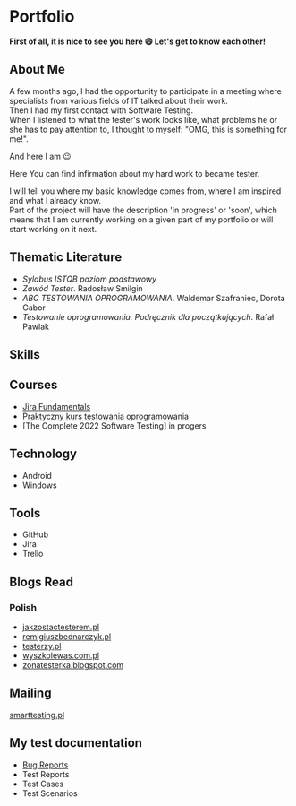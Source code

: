 # Portfolio
**First of all, it is nice to see you here :smile:
Let's get to know each other!**

## About Me
A few months ago, I had the opportunity to participate in a meeting where specialists from various fields of IT talked about their work.  
Then I had my first contact with Software Testing.  
When I listened to what the tester's work looks like, what problems he or she has to pay attention to, I thought to myself:
"OMG, this is something for me!".

And here I am :wink:

Here You can find infirmation about my hard work to became tester.

I will tell you where my basic knowledge comes from, where I am inspired and what I already know.  
Part of the project will have the description 'in progress' or 'soon', which means that I am currently working on a given part of my portfolio or will start working on it next.

## Thematic Literature
* *Sylabus ISTQB poziom podstawowy*
* *Zawód Tester*. Radosław Smilgin
* *ABC TESTOWANIA OPROGRAMOWANIA*. Waldemar Szafraniec, Dorota Gabor
* *Testowanie oprogramowania. Podręcznik dla początkujących*. Rafał Pawlak  

## Skills


## Courses
* [Jira Fundamentals](https://university.atlassian.com/student/award/XkHBVR3vSMsyXvWjdEduvACF)
* [ Praktyczny kurs testowania oprogramowania](https://udemy-certificate.s3.amazonaws.com/image/UC-a973275a-c6a6-4974-a7e1-4f8a7be355cc.jpg?v=1652876055000)
* [The Complete 2022 Software Testing] in progers


## Technology
* Android
* Windows

## Tools
* GitHub
* Jira
* Trello

## Blogs Read 

### Polish
* [jakzostactesterem.pl](https://jakzostactesterem.pl)
* [remigiuszbednarczyk.pl](https://remigiuszbednarczyk.pl)
* [testerzy.pl](https://testerzy.pl)
* [wyszkolewas.com.pl](https://wyszkolewas.com.pl)
* [zonatesterka.blogspot.com](https://zonatesterka.blogspot.com)

## Mailing
[smarttesting.pl](https://smarttesting.pl)

## My test documentation

* [Bug Reports](https://drive.google.com/file/d/1DPq0hAICn228EDg-brgT-ypflty6xe1U/view?usp=drivesdk)
* Test Reports
* Test Cases
* Test Scenarios
